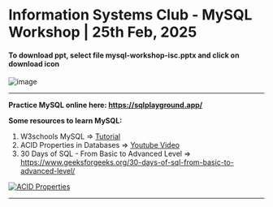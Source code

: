 # Information Systems Club - MySQL Workshop | 25th Feb, 2025

#### To download ppt,  select file mysql-workshop-isc.pptx and click on download icon

![image](https://github.com/user-attachments/assets/1780f9d3-3615-446c-acf1-70485f254782)

<hr>

__Practice MySQL online here: https://sqlplayground.app/__

__Some resources to learn MySQL:__

1. W3schools MySQL => [Tutorial](https://www.w3schools.com/mysql/default.asp)
2. ACID Properties in Databases => [Youtube Video](https://www.youtube.com/watch?v=GAe5oB742dw)
3. 30 Days of SQL - From Basic to Advanced Level => https://www.geeksforgeeks.org/30-days-of-sql-from-basic-to-advanced-level/

>
[![ACID Properties](https://img.youtube.com/vi/GAe5oB742dw/0.jpg)](https://www.youtube.com/watch?v=GAe5oB742dw)

<hr>

